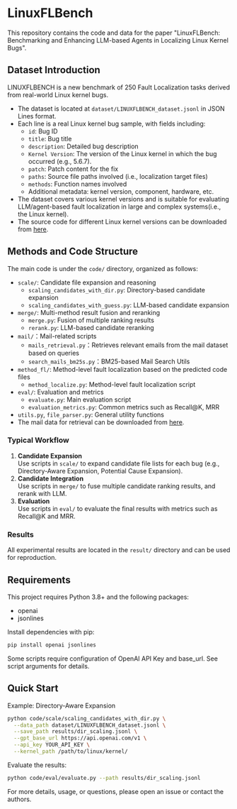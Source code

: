 # LinuxFLBench

This repository contains the code and data for the paper "LinuxFLBench: Benchmarking and Enhancing LLM-based Agents in Localizing Linux Kernel Bugs".

## Dataset Introduction

LINUXFLBENCH is a new benchmark of 250 Fault Localization tasks derived from real-world Linux kernel bugs.

- The dataset is located at `dataset/LINUXFLBENCH_dataset.jsonl` in JSON Lines format.
- Each line is a real Linux kernel bug sample, with fields including:
  - `id`: Bug ID
  - `title`: Bug title
  - `description`: Detailed bug description
  - `Kernel Version`: The version of the Linux kernel in which the bug occurred (e.g., 5.6.7).
  - `patch`: Patch content for the fix
  - `paths`: Source file paths involved (i.e., localization target files)
  - `methods`: Function names involved
  - Additional metadata: kernel version, component, hardware, etc.
- The dataset covers various kernel versions and is suitable for evaluating LLM/agent-based fault localization in large and complex systems(i.e., the Linux kernel).
- The source code for different Linux kernel versions can be downloaded from [here](https://drive.google.com/uc?export=download&id=18FaxpKbbs8f3Ys79fadRkdElUkmeoWkm).



## Methods and Code Structure

The main code is under the `code/` directory, organized as follows:

- `scale/`: Candidate file expansion and reasoning
  - `scaling_candidates_with_dir.py`: Directory-based candidate expansion
  - `scaling_candidates_with_guess.py`: LLM-based candidate expansion
- `merge/`: Multi-method result fusion and reranking
  - `merge.py`: Fusion of multiple ranking results
  - `rerank.py`: LLM-based candidate reranking
- `mail/`：Mail-related scripts
  - `mails_retrieval.py`：Retrieves relevant emails from the mail dataset based on queries
  - `search_mails_bm25s.py`：BM25-based Mail Search Utils
- `method_fl/`: Method-level fault localization based on the predicted code files
  - `method_localize.py`: Method-level fault localization script
- `eval/`: Evaluation and metrics
  - `evaluate.py`: Main evaluation script
  - `evaluation_metrics.py`: Common metrics such as Recall@K, MRR
- `utils.py`, `file_parser.py`: General utility functions
- The mail data for retrieval can be downloaded from [here](https://drive.google.com/uc?export=download&id=1Hdhu4WTVMxWk3ixJ4w2Wsm9ATHdQrxuN).


### Typical Workflow

1. **Candidate Expansion**  
   Use scripts in `scale/` to expand candidate file lists for each bug (e.g., Directory-Aware Expansion, Potential Cause Expansion).
2. **Candidate Integration**  
   Use scripts in `merge/` to fuse multiple candidate ranking results, and rerank with LLM.
3. **Evaluation**  
   Use scripts in `eval/` to evaluate the final results with metrics such as Recall@K and MRR.

### Results
All experimental results are located in the `result/` directory and can be used for reproduction.


## Requirements

This project requires Python 3.8+ and the following packages:

- openai
- jsonlines

Install dependencies with pip:

```bash
pip install openai jsonlines
```

Some scripts require configuration of OpenAI API Key and base_url. See script arguments for details.

## Quick Start

Example: Directory-Aware Expansion

```bash
python code/scale/scaling_candidates_with_dir.py \
  --data_path dataset/LINUXFLBENCH_dataset.jsonl \
  --save_path results/dir_scaling.jsonl \
  --gpt_base_url https://api.openai.com/v1 \
  --api_key YOUR_API_KEY \
  --kernel_path /path/to/linux/kernel/
```

Evaluate the results:

```bash
python code/eval/evaluate.py --path results/dir_scaling.jsonl
```

For more details, usage, or questions, please open an issue or contact the authors.
